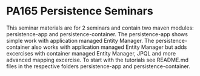 # PA165 Persistence Seminars
This seminar materials are for 2 seminars and contain two maven modules: persistence-app and persistence-container. 
The persistence-app shows simple work with application managed Entity Manager.
The persistence-container also works with application managed Entity Manager but adds excercises with container managed Entity Manager, JPQL and more advanced mapping excercise.
To start with the tutorials see README.md files in the respective folders persistence-app and persistence-container.

